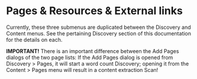 # Pages & Resources & External links

Currently, these three submenus are duplicated between the Discovery and Content menus. See the pertaining Discovery section of this documentation  for the details on each.

**IMPORTANT!** There is an important difference between the Add Pages dialogs of the two page lists: If the Add Pages dialog is opened from Discovery > Pages, it will start a word count Discovery; opening it from the Content > Pages menu will result in a content extraction Scan!
